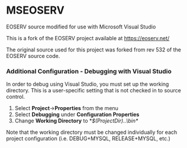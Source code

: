 # MSEOSERV
EOSERV source modified for use with Microsoft Visual Studio

This is a fork of the EOSERV project available at https://eoserv.net/

The original source used for this project was forked from rev 532 of the EOSERV source code.

### Additional Configuration - Debugging with Visual Studio

In order to debug using Visual Studio, you must set up the working directory. This is a user-specific setting that is not checked in to source control.

1. Select **Project**->**Properties** from the menu
2. Select **Debugging** under **Configuration Properties**
3. Change **Working Directory** to **$(ProjectDir)..\bin\**

Note that the working directory must be changed individually for each project configuration (i.e. DEBUG+MYSQL, RELEASE+MYSQL, etc.)
